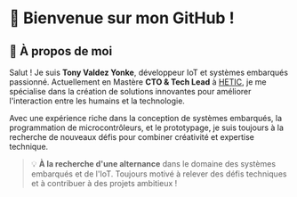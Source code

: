# 👋 Bienvenue sur mon GitHub !

## 🚀 À propos de moi

Salut ! Je suis **Tony Valdez Yonke**, développeur IoT et systèmes embarqués passionné. Actuellement en Mastère **CTO & Tech Lead** à [HETIC](https://www.hetic.net/formations/mastere-cto-tech-lead), je me spécialise dans la création de solutions innovantes pour améliorer l'interaction entre les humains et la technologie.

Avec une expérience riche dans la conception de systèmes embarqués, la programmation de microcontrôleurs, et le prototypage, je suis toujours à la recherche de nouveaux défis pour combiner créativité et expertise technique.

> 💡 **À la recherche d'une alternance** dans le domaine des systèmes embarqués et de l'IoT. Toujours motivé à relever des défis techniques et à contribuer à des projets ambitieux !
